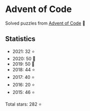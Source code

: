 # Advent of Code

Solved puzzles from [Advent of Code](https://adventofcode.com) :christmas_tree:

## Statistics

- 2021: 32 :star:
- 2020: 50 :star2:
- 2019: 50 :star2:
- 2018: 44 :star:
- 2017: 40 :star:
- 2016: 20 :star:
- 2015: 46 :star:

Total stars: 282 :star:
